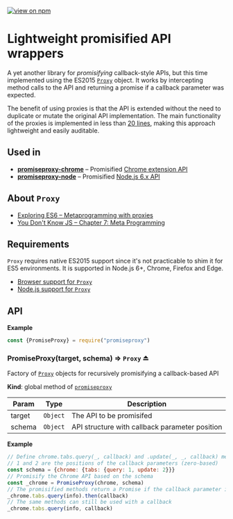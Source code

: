 [![view on npm](http://img.shields.io/npm/v/promiseproxy.svg)](https://www.npmjs.org/package/promiseproxy)

# Lightweight promisified API wrappers
A yet another library for *promisifying* callback-style APIs, but this time implemented using the ES2015 [`Proxy`][1] object. It works by intercepting method calls to the API and returning a promise if a callback parameter was expected.

The benefit of using proxies is that the API is extended without the need to duplicate or mutate the original API implementation. The main functionality of the proxies is implemented in less than [20 lines][8], making this approach lightweight and easily auditable.

## Used in

* [**promiseproxy-chrome**][3] – Promisified [Chrome extension API][5]
* [**promiseproxy-node**][2] – Promisified [Node.js 6.x API][4]

## About `Proxy`

 * [Exploring ES6 – Metaprogramming with proxies][7]
 * [You Don't Know JS – Chapter 7: Meta Programming][6]

## Requirements

`Proxy` requires native ES2015 support since it's not practicable to shim it for ES5 environments. It is supported in Node.js 6+, Chrome, Firefox and Edge.

 * [Browser support for `Proxy`](https://kangax.github.io/compat-table/es6/#test-Proxy)
 * [Node.js support for `Proxy`](http://node.green/#Proxy)

## API
**Example**  
```js
const {PromiseProxy} = require("promiseproxy")
```
<a name="exp_module_promiseproxy--PromiseProxy"></a>

### PromiseProxy(target, schema) ⇒ <code>Proxy</code> ⏏
Factory of [`Proxy`][1] objects for recursively promisifying a callback-based API

**Kind**: global method of <code>[promiseproxy](#module_promiseproxy)</code>  

| Param | Type | Description |
| --- | --- | --- |
| target | <code>Object</code> | The API to be promisifed |
| schema | <code>Object</code> | API structure with callback parameter position |

**Example**  
```js
// Define chrome.tabs.query(_, callback) and .update(_, _, callback) methods
// 1 and 2 are the positions of the callback parameters (zero-based)
const schema = {chrome: {tabs: {query: 1, update: 2}}}
// Promisify the Chrome API based on the schema
const _chrome = PromiseProxy(chrome, schema)
// The promisified methods return a Promise if the callback parameter is omitted
_chrome.tabs.query(info).then(callback)
// The same methods can still be used with a callback
_chrome.tabs.query(info, callback)
```

[1]:[https://goo.gl/ICTTFQ]
[2]:[https://github.com/slikts/promiseproxy-node]
[3]:[https://github.com/slikts/promiseproxy-chrome]
[4]:[https://nodejs.org/api/]
[5]:[https://developer.chrome.com/extensions/api_index]
[6]:[https://github.com/getify/You-Dont-Know-JS/blob/master/es6%20%26%20beyond/ch7.md#proxies]
[7]:[http://exploringjs.com/es6/ch_proxies.html]
[8]:[blob/master/src/promiseproxy.js#L22-L40]
